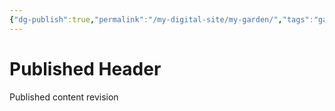 ```yaml
---
{"dg-publish":true,"permalink":"/my-digital-site/my-garden/","tags":"gardenEntry"}
---
```



# Published Header

Published content revision




